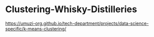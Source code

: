 # Clustering-Whisky-Distilleries

https://umuzi-org.github.io/tech-department/projects/data-science-specific/k-means-clustering/
